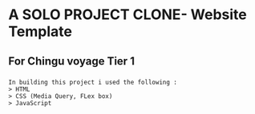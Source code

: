 # A SOLO PROJECT CLONE- Website Template
## For Chingu voyage Tier 1 
### 
```
In building this project i used the following : 
> HTML
> CSS (Media Query, FLex box)
> JavaScript
```
